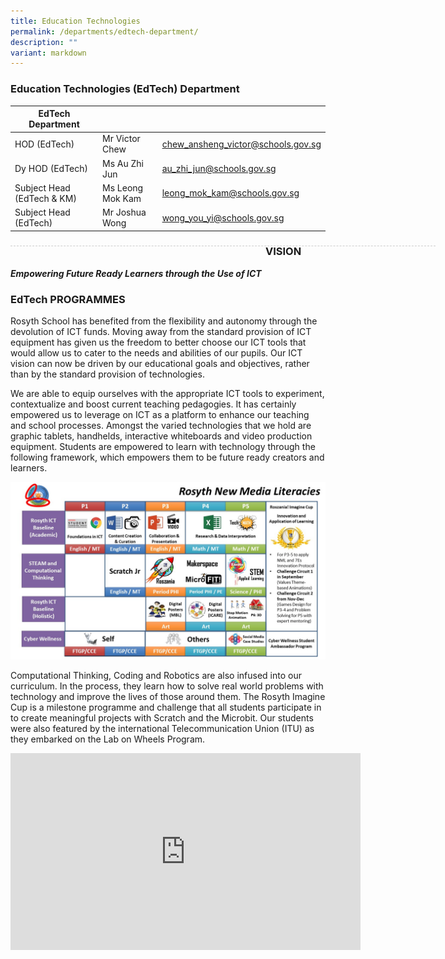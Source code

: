 ```yaml
---
title: Education Technologies
permalink: /departments/edtech-department/
description: ""
variant: markdown
---
```

### Education Technologies (EdTech) Department

| EdTech Department | | |
| -------- | -------- | -------- |
| HOD (EdTech) | Mr Victor Chew | chew_ansheng_victor@schools.gov.sg | 
| Dy HOD (EdTech) | Ms Au Zhi Jun | au_zhi_jun@schools.gov.sg | 
|Subject Head (EdTech &amp; KM) | Ms Leong Mok Kam | leong_mok_kam@schools.gov.sg |
|Subject Head (EdTech) | Mr Joshua Wong| wong_you_yi@schools.gov.sg |

<div style="line-height: 19.6px; width: 408px; float: left;"><div style="margin-top: 8px; margin-bottom: 8px; line-height: 19.6px; width: 680px; border-bottom: 1px dashed rgb(204, 204, 204); height: 1px; clear: both;"></div></div>

### VISION

***Empowering Future Ready Learners through the Use of ICT***

### EdTech PROGRAMMES

Rosyth School has benefited from the flexibility and autonomy through the devolution of ICT funds. Moving away from the standard provision of ICT equipment has given us the freedom to better choose our ICT tools that would allow us to cater to the needs and abilities of our pupils. Our ICT vision can now be driven by our educational goals and objectives, rather than by the standard provision of technologies.

We are able to equip ourselves with the appropriate ICT tools to experiment, contextualize and boost current teaching pedagogies. It has certainly empowered us to leverage on ICT as a platform to enhance our teaching and school processes. Amongst the varied technologies that we hold are graphic tablets, handhelds, interactive whiteboards and video production equipment. Students are empowered to learn with technology through the following framework, which empowers them to be future ready creators and learners. <br>

![](/images/Rosyth%20NML%20Framework%20(Details).jpg) <br>

Computational Thinking, Coding and Robotics are also infused into our curriculum. In the process, they learn how to solve real world problems with technology and improve the lives of those around them. The Rosyth Imagine Cup is a milestone programme and challenge that all students participate in to create meaningful projects with Scratch and the Microbit. Our students were also featured by the international Telecommunication Union (ITU) as they embarked on the Lab on Wheels Program.

<iframe width="560" height="315" src="https://www.youtube.com/embed/yWrBI2LEChk?start=1" title="YouTube video player" frameborder="0" allow="accelerometer; autoplay; clipboard-write; encrypted-media; gyroscope; picture-in-picture" allowfullscreen=""></iframe>